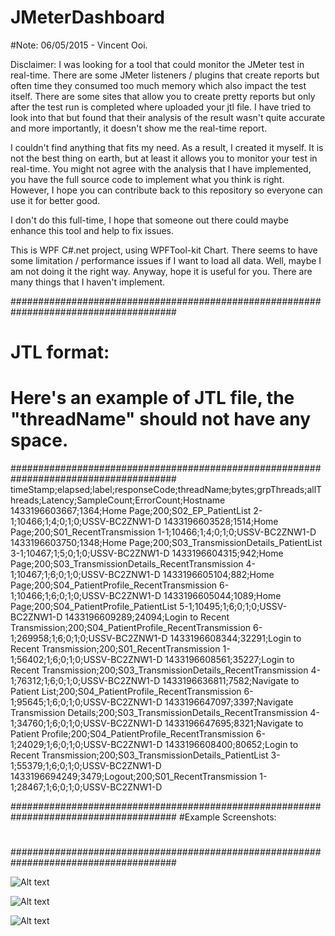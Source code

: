 # JMeterDashboard
#Note: 06/05/2015 - Vincent Ooi.

Disclaimer: 
I was looking for a tool that could monitor the JMeter test in real-time. There are some JMeter listeners / plugins that create reports but often time they consumed too much memory which also impact the test itself. There are some sites that allow you to create pretty reports but only after the test run is completed where uploaded your jtl file. I have tried to look into that but found that their analysis of the result wasn't quite accurate and more importantly, it doesn't show me the real-time report. 

I couldn't find anything that fits my need. As a result, I created it myself. It is not the best thing on earth, but at least it allows you to monitor your test in real-time. You might not agree with the analysis that I have implemented, you have the full source code to implement what you think is right. However, I hope you can contribute back to this repository so everyone can use it for better good.

I don't do this full-time, I hope that someone out there could maybe enhance this tool and help to fix issues. 

This is WPF C#.net project, using WPFTool-kit Chart. There seems to have some limitation / performance issues if I want to load all data. Well, maybe I am not doing it the right way.
Anyway, hope it is useful for you. There are many things that I haven't implement.

######################################################################################
# JTL format:
# Here's an example of JTL file, the "threadName" should not have any space.
######################################################################################
timeStamp;elapsed;label;responseCode;threadName;bytes;grpThreads;allThreads;Latency;SampleCount;ErrorCount;Hostname
1433196603667;1364;Home Page;200;S02_EP_PatientList 2-1;10466;1;4;0;1;0;USSV-BC2ZNW1-D
1433196603528;1514;Home Page;200;S01_RecentTransmission 1-1;10466;1;4;0;1;0;USSV-BC2ZNW1-D
1433196603750;1348;Home Page;200;S03_TransmissionDetails_PatientList 3-1;10467;1;5;0;1;0;USSV-BC2ZNW1-D
1433196604315;942;Home Page;200;S03_TransmissionDetails_RecentTransmission 4-1;10467;1;6;0;1;0;USSV-BC2ZNW1-D
1433196605104;882;Home Page;200;S04_PatientProfile_RecentTransmission 6-1;10466;1;6;0;1;0;USSV-BC2ZNW1-D
1433196605044;1089;Home Page;200;S04_PatientProfile_PatientList 5-1;10495;1;6;0;1;0;USSV-BC2ZNW1-D
1433196609289;24094;Login to Recent Transmission;200;S04_PatientProfile_RecentTransmission 6-1;269958;1;6;0;1;0;USSV-BC2ZNW1-D
1433196608344;32291;Login to Recent Transmission;200;S01_RecentTransmission 1-1;56402;1;6;0;1;0;USSV-BC2ZNW1-D
1433196608561;35227;Login to Recent Transmission;200;S03_TransmissionDetails_RecentTransmission 4-1;76312;1;6;0;1;0;USSV-BC2ZNW1-D
1433196636811;7582;Navigate to Patient List;200;S04_PatientProfile_RecentTransmission 6-1;95645;1;6;0;1;0;USSV-BC2ZNW1-D
1433196647097;3397;Navigate Transmission Details;200;S03_TransmissionDetails_RecentTransmission 4-1;34760;1;6;0;1;0;USSV-BC2ZNW1-D
1433196647695;8321;Navigate to Patient Profile;200;S04_PatientProfile_RecentTransmission 6-1;24029;1;6;0;1;0;USSV-BC2ZNW1-D
1433196608400;80652;Login to Recent Transmission;200;S03_TransmissionDetails_PatientList 3-1;55379;1;6;0;1;0;USSV-BC2ZNW1-D
1433196694249;3479;Logout;200;S01_RecentTransmission 1-1;28467;1;6;0;1;0;USSV-BC2ZNW1-D

######################################################################################
#Example Screenshots:
#
######################################################################################

![Alt text](https://github.com/vincentskooi/JMeterDashboard/blob/master/Screenshots/Chart-RealTime.jpg "Real-Time Charts")

![Alt text](https://github.com/vincentskooi/JMeterDashboard/blob/master/Screenshots/SummaryPage.jpg "Overall Summary")

![Alt text](https://github.com/vincentskooi/JMeterDashboard/blob/master/Screenshots/Chart-Overall.jpg "Overall Charts")

